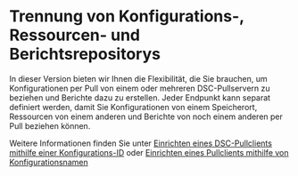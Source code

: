 # Trennung von Konfigurations-, Ressourcen- und Berichtsrepositorys

In dieser Version bieten wir Ihnen die Flexibilität, die Sie brauchen, um Konfigurationen per Pull von einem oder mehreren DSC-Pullservern zu beziehen und Berichte dazu zu erstellen. Jeder Endpunkt kann separat definiert werden, damit Sie Konfigurationen von einem Speicherort, Ressourcen von einem anderen und Berichte von noch einem anderen per Pull beziehen können. 

Weitere Informationen finden Sie unter [Einrichten eines DSC-Pullclients mithilfe einer Konfigurations-ID](../dsc/pullClientConfigID.md) oder [Einrichten eines Pullclients mithilfe von Konfigurationsnamen](../dsc/pullClientConfigNames.md)

<!--HONumber=Jun16_HO4-->


